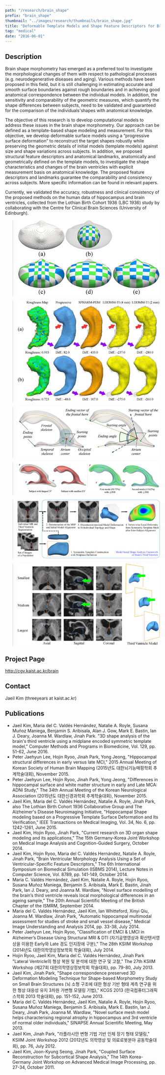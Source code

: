 ```yaml
---
path: "/research/brain_shape"
prefix: "brain_shape"
thumbnail: "../images/research/thumbnails/brain_shape.jpg"
title: "Deformable Template Models and Shape Feature Descriptors for Brain Shape Morphometry"
tag: "medical"
date: "2016-06-01"
---
```


## Description

Brain shape morphometry has emerged as a preferred tool to investigate the morphological changes of them with respect to pathological processes (e.g. neurodegenerative diseases and aging). Various methods have been proposed in this field, but it is still challenging in estimating accurate and smooth surface boundaries against rough boundaries and in achieving good anatomical correspondence between the individual models. In addition, the sensitivity and comparability of the geometric measures, which quantify the shape differences between subjects, need to be validated and guaranteed for the comparison of the individuals'shapes with anatomical knowledge.

The objective of this research is to develop computational models to address these issues in the brain shape morphometry. Our approach can be defined as a template-based shape modeling and measurement. For this objective, we develop deformable surface models using a “progressive surface deformation” to reconstruct the target shapes robustly while preserving the geometric details of initial models (template models) against size and shape variations across subjects. In addition, we proposed structural feature descriptors and anatomical landmarks, anatomically and geometrically defined on the template models, to investigate the shape characteristics and changes of the brain ventricles with explicit measurement basis on anatomical knowledge. The proposed feature descriptors and landmarks guarantee the comparability and consistency across subjects. More specific information can be found in relevant papers.

Currently, we validated the accuracy, robustness and clinical consistency of the proposed methods on the human data of hippocampus and brain ventricles, collected from the Lothian Birth Cohort 1936 (LBC 1936) study by collaborating with the Centre for Clinical Brain Sciences (University of Edinburgh).

> ![Figure 1. Example of the progressive model deformation. (a) A synthetic binary mask. (b) Initial state of a template model (sphere) with target surface. (c) Deformed model with κ = 1 and 1-ring. (d) Deformed model with κ = 5 and 3-ring. (e) Deformed model with κ = 1 and 1-ring after deformation with κ = 5 and 3-to-1 ring. Texture colors indicate the corresponding vertices between surface models.](../images/research/brain-shape/img1.jpg)

> ![Figure 2. Example of hippocampal shape models of large volume differences to the input masks (Diff.: model volume – volume of input masks (mm^3))](../images/research/brain-shape/img2.jpg)

> ![Figure 3. Ventricular shape model with its skeleton and landmarks](../images/research/brain-shape/img3.jpg)

> ![Figure 4. (Left) Ventricular surface meshes (white) of the largest and smallest size with the average surface mesh (red). (Right) Surface meshes with their skeletons representing the shape variation of the first and second modes between ±3 standard deviations (SD).](../images/research/brain-shape/img4.jpg)

> ![Figure 5. Representation of the proposed shape modeling and analysis framework for the brain's third ventricle. (Abbreviations: MSP: midsagittal plane, MR: magnetic resonance imaging)](../images/research/brain-shape/img5.jpg)

> ![Figure 6. Individualized third ventricle models of individuals with the smallest, medium and largest third ventricle. Orange solid lines indicate the midsagittal plane and blue surfaces and contours indicate the third ventricle mesh. Green arrows indicate the contact of the lateral surfaces of the third ventricle mesh at the inter-thalamic adhesion.](../images/research/brain-shape/img6.jpg)

## Project Page

http://cgv.kaist.ac.kr/brain

## Contact

Jaeil Kim (threeyears at kaist.ac.kr)

## Publications

- Jaeil Kim, Maria del C. Valdés Hernández, Natalie A. Royle, Susana Muñoz Maniega, Benjamin S. Aribisala, Alan J. Gow, Mark E. Bastin, Ian J. Deary, Joanna M. Wardlaw, Jinah Park. "3D shape analysis of the brain's third ventricle using a midplane encoded symmetric template model," Computer Methods and Programs in Biomedicine, Vol. 129, pp. 51-62, June 2016.
- Peter Jaehyun Lee, Hojin Ryoo, Jinah Park, Yong Jeong, "Hippocampal structural differences in early versus late MCI," 2015 Annual Meeting of Korean Society of Human Brain Mapping (2015년도 대한뇌기능매핑학회 추계학술대회), November 2015.
- Peter Jaehyun Lee, Hojin Ryoo, Jinah Park, Yong Jeong, "Differences in hippocampal surface and white matter structure in early and Late MCA: ADNI Study," The 34th Annual Meeting of the Korean Neurological Association (2015년도 대한신경과학회 추계학술대회), November 2015.
- Jaeil Kim, Maria del C. Valdés Hernández, Natalie A. Royle, Jinah Park, also The Lothian Birth Cohort 1936 Collaborative Group and The Alzheimer's Disease Neuroimaging Initiative, "Hippocampal Shape modeling based on a Progressive Template Surface Deformation and Its Verification," IEEE Transactions on Medical Imaging, Vol. 34, No. 6, pp. 1242-1261, June 2015.
- Jaeil Kim, Hojin Ryoo, Jinah Park, "Current research on 3D organ shape modeling and its applications," The 15th Germany-Korea Joint Workshop on Medical Image Analysis and Cognition-Guided Surgery, October 2014.
- Jaeil Kim, Hojin Ryoo, Maria del C. Valdés Hernández, Natalie A. Royle, Jinah Park, "Brain Ventricular Morphology Analysis Using a Set of Ventricular-Specific Feature Descriptors," The 6th International Symposium on Biomedical Simulation (ISBMS 2014), Lecture Notes in Computer Science, Vol. 8789, pp. 141-149, October 2014.
- Maria C. Valdés Hernández, Jaeil Kim, Natalie A. Royle, Hojin Ryoo, Susana Muñoz Maniega, Benjamin S. Aribisala, Mark E. Bastin, Jinah Park, Ian J. Deary, and Joanna M. Wardlaw, "Novel surface modelling of the brain’s third ventricle reveals local morphological differences in an ageing sample," The 20th Annual Scientific Meeting of the British Chapter of the ISMRM, September 2014.
- Maria del C. Valdés Hernández, Jaeil Kim, Ian Whitteford, Xinyi Qiu, Joanna M. Wardlaw, Jinah Park, "Automatic hippocampal multimodal assessment for studies of stroke and small vessel disease," Medical Image Understanding and Analysis 2014, pp. 33-38, July 2014.
- Peter Jaehyun Lee, Hojin Ryoo, "Classification of EMCI & LMCI in Alzheimer’s Disease Using Structural MRI & DTI (자기공명영상과 확산텐서영상을 이용한 Early와 Late 경도 인지장애 구분)," The 28th KSIIM Workshop (2014년도 대한의학영상정보학회 학술대회), July 2014.
- Hojin Ryoo, Jaeil Kim, Maria del C. Valdés Hernández, Jinah Park "Lateral Ventricle의 형상 복원 및 분석에 대한 연구 및 고찰," The 27th KSIIM Workshop (제27회 대한의학영상정보학회 학술대회), pp. 79-80, July 2013.
- Jaeil Kim, Jinah Park, "Shape correspondence preserved 3D Deformation Modeling Technique for Shape-based Morphometry Study on Small Brain Structures (뇌 소형 구조에 대한 형상 기반 형태 계측 연구을 위한 형상 대응성 유지 3차원 가변형 모델링 기법)," KCGS 2013 (한국컴퓨터그래픽스학회 2013 학술대회), pp. 151-152, June 2013.
- Maria del C. Valdés Hernández, Jaeil Kim, Natalie A. Royle, Hojin Ryoo, Susana Muñoz Maniega, Benjamin S. Aribisala, Mark E. Bastin, Ian J. Deary, Jinah Park, Joanna M. Wardlaw, "Novel surface mesh model helps characterising regional atrophy in hippocampus and 3rd ventricle of normal older individuals," SINAPSE Annual Scientific Meeting, May 2013.
- Jaeil Kim, Jinah Park, "라플라시안 변형 기법 기반 인체 장기 형태 모델링," KSIIM Joint Workshop 2012 (2012년도 의학영상 및 의료로봇분야 공동학술대회), pp. 76, July 2012.
- Jaeil Kim, Joon-Kyung Seong, Jinah Park, "Coupled Surface Reconstruction for Subcortical Shape Analysis," The 14th Korea-Germany Joint Workshop on Advanced Medical Image Processing, pp. 27-34, October 2011.
